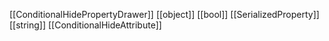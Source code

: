 [[ConditionalHidePropertyDrawer]]
[[object]]
[[bool]]
[[SerializedProperty]]
[[string]]
[[ConditionalHideAttribute]]
